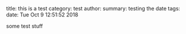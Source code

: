 title: this is a test
category: test
author:
summary: testing the date
tags:
date: Tue Oct  9 12:51:52 2018

some test stuff
